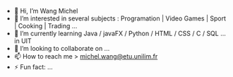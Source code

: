 - 👋 Hi, I’m Wang Michel
- 👀 I’m interested in several subjects : Programation | Video Games | Sport | Cooking | Trading ...
- 🌱 I’m currently learning Java / javaFX / Python / HTML / CSS / C / SQL ... in UIT
- 💞️ I’m looking to collaborate on ...
- 📫 How to reach me > michel.wang@etu.unilim.fr
- ⚡ Fun fact: ...

<!---
mwang117/mwang117 is a ✨ special ✨ repository because its `README.md` (this file) appears on your GitHub profile.
You can click the Preview link to take a look at your changes.
--->
